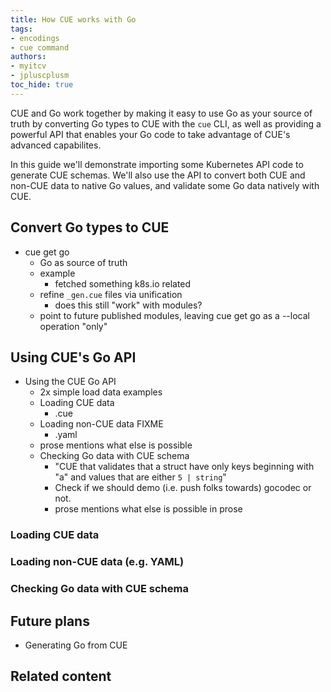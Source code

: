 ```yaml
---
title: How CUE works with Go
tags:
- encodings
- cue command
authors:
- myitcv
- jpluscplusm
toc_hide: true
---
```


CUE and Go work together by making it easy to use Go as your source of truth by
converting Go types to CUE with the `cue` CLI, as well as providing a powerful
API that enables your Go code to take advantage of CUE's advanced capabilites.

In this guide we'll demonstrate importing some Kubernetes API code to generate
CUE schemas. We'll also use the API to convert both CUE and non-CUE data to
native Go values, and validate some Go data natively with CUE.

## Convert Go types to CUE

* cue get go
  - Go as source of truth
  - example
    - fetched something k8s.io related
  - refine `_gen.cue` files via unification
    - does this still "work" with modules?
  - point to future published modules, leaving cue get go as a --local operation "only"

## Using CUE's Go API

* Using the CUE Go API
  - 2x simple load data examples
  - Loading CUE data
    - .cue
  - Loading non-CUE data FIXME
    - .yaml
  - prose mentions what else is possible
  - Checking Go data with CUE schema
    - "CUE that validates that a struct have only keys beginning with "a" and values that are either `5 | string`"
    - Check if we should demo (i.e. push folks towards) gocodec or not.
    - prose mentions what else is possible in prose

### Loading CUE data

### Loading non-CUE data (e.g. YAML)

### Checking Go data with CUE schema

## Future plans

* Generating Go from CUE

## Related content

